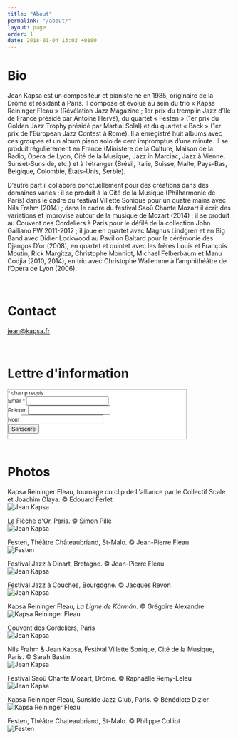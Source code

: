 ```yaml
---
title: "About"
permalink: "/about/"
layout: page
order: 1
date: 2018-01-04 13:03 +0100
---
```

# Bio #  
Jean Kapsa est un compositeur et pianiste né en 1985, originaire de la Drôme et résidant à Paris. Il compose et évolue au sein du trio « Kapsa Reininger Fleau » (Révélation Jazz Magazine ; 1er prix du tremplin Jazz d’Ile de France présidé par Antoine Hervé), du quartet « Festen » (1er prix du Golden Jazz Trophy présidé par Martial Solal) et du quartet « Back » (1er prix de l’European Jazz Contest à Rome). Il a enregistré huit albums avec ces groupes et un album piano solo de cent impromptus d’une minute. Il se produit régulièrement en France (Ministère de la Culture, Maison de la Radio, Opéra de Lyon, Cité de la Musique, Jazz in Marciac, Jazz à Vienne, Sunset-Sunside, etc.) et à l’étranger (Brésil, Italie, Suisse, Malte, Pays-Bas, Belgique, Colombie, États-Unis, Serbie).
 
D’autre part il collabore ponctuellement pour des créations dans des domaines variés : il se produit à la Cité de la Musique (Philharmonie de Paris) dans le cadre du festival Villette Sonique pour un quatre mains avec Nils Frahm (2014) ; dans le cadre du festival Saoû Chante Mozart il écrit des variations et improvise autour de la musique de Mozart (2014) ; il se produit au Couvent des Cordeliers à Paris pour le défilé de la collection John Galliano FW 2011-2012 ; il joue en quartet avec Magnus Lindgren et en Big Band avec Didier Lockwood au Pavillon Baltard pour la cérémonie des Djangos D’or (2008), en quartet et quintet avec les frères Louis et François Moutin, Rick Margitza, Christophe Monniot, Michael Felberbaum et Manu Codjia (2010, 2014), en trio avec Christophe Wallemme à l’amphithéâtre de l’Opéra de Lyon (2006).  

<br/>

# Contact #  
[jean@kapsa.fr](mailto:jean@kapsa.fr)  

<br/>

# Lettre d'information #   
<!-- Begin MailChimp Signup Form -->
<link href="//cdn-images.mailchimp.com/embedcode/classic-10_7.css" rel="stylesheet" type="text/css">
<style type="text/css">
	#mc_embed_signup{background:#FFF; clear:left; font:12px Helvetica,Arial,sans-serif; width: 400px; border: 1px solid #abb0b2; }
</style>
<div id="mc_embed_signup">
<form action="//jeankapsa.us4.list-manage.com/subscribe/post?u=14285185b12141809c2c42297&id=58243b9415" method="post" id="mc-embedded-subscribe-form" name="mc-embedded-subscribe-form" class="validate" target="_blank" novalidate>
    <div id="mc_embed_signup_scroll">
	
<div class="indicates-required"><span class="asterisk">*</span> champ requis</div>
<div class="mc-field-group">
	<label for="mce-EMAIL">Email  <span class="asterisk">*</span>
</label>
	<input type="email" value="" name="EMAIL" class="required email" id="mce-EMAIL">
</div>
<div class="mc-field-group">
	<label for="mce-FNAME">Prénom </label>
	<input type="text" value="" name="FNAME" class="" id="mce-FNAME">
</div>
<div class="mc-field-group">
	<label for="mce-LNAME">Nom </label>
	<input type="text" value="" name="LNAME" class="" id="mce-LNAME">
</div>
	<div id="mce-responses" class="clear">
		<div class="response" id="mce-error-response" style="display:none"></div>
		<div class="response" id="mce-success-response" style="display:none"></div>
	</div>    <!-- real people should not fill this in and expect good things - do not remove this or risk form bot signups-->
    <div style="position: absolute; left: -5000px;" aria-hidden="true"><input type="text" name="b_14285185b12141809c2c42297_58243b9415" tabindex="-1" value=""></div>
    <div class="clear"><input type="submit" value="S'inscrire" name="subscribe" id="mc-embedded-subscribe" class="button"></div>
    </div>
</form>
</div>

<!--End mc_embed_signup-->  

<br/>

# Photos #  
Kapsa Reininger Fleau, tournage du clip de L'alliance par le Collectif Scale et Joachim Olaya. © Edouard Ferlet  
![Jean Kapsa](http://jeankapsa.com/images/clip-video-kapsa-karman-marbrerie-collectif-scale.jpg)  

La Flèche d'Or, Paris. © Simon Pille  
![Jean Kapsa](http://jeankapsa.com/images/jean-kapsa-piano-fleche-dor-paris_2x.jpg)  

Festen, Théâtre Châteaubriand, St-Malo. © Jean-Pierre Fleau  
![Festen](http://jeankapsa.com/images/festen.jpg)  

Festival Jazz à Dinart, Bretagne. © Jean-Pierre Fleau  
![Jean Kapsa](http://jeankapsa.com/images/jean-kapsa-2.jpg)  

Festival Jazz à Couches, Bourgogne. © Jacques Revon  
![Jean Kapsa](http://jeankapsa.com/images/jean-kapsa-3.jpg)  

Kapsa Reininger Fleau, _La Ligne de Kármán_. © Grégoire Alexandre  
![Kapsa Reininger Fleau](http://jeankapsa.com/images/kapsa-reininger-fleau_2x.jpg)  

Couvent des Cordeliers, Paris  
![Jean Kapsa](http://jeankapsa.com/images/jean-kapsa-4.jpg)  

Nils Frahm & Jean Kapsa, Festival Villette Sonique, Cité de la Musique, Paris. © Sarah Bastin  
![Jean Kapsa](http://jeankapsa.com/images/philharmonie-paris-jean-kapsa-nils-frahm-piano.jpg)  

Festival Saoû Chante Mozart, Drôme. © Raphaëlle Remy-Leleu  
![Jean Kapsa](http://jeankapsa.com/images/piano-solo_2x.jpg)  

Kapsa Reininger Fleau, Sunside Jazz Club, Paris. © Bénédicte Dizier  
![Kapsa Reininger Fleau](http://jeankapsa.com/images/sunset-sunside-jazz-club-paris-kapsa-reininger-fleau.jpg)  

Festen, Théâtre Chateaubriand, St-Malo. © Philippe Colliot  
![Festen](http://jeankapsa.com/images/festen-live-st-malo.jpg)  

